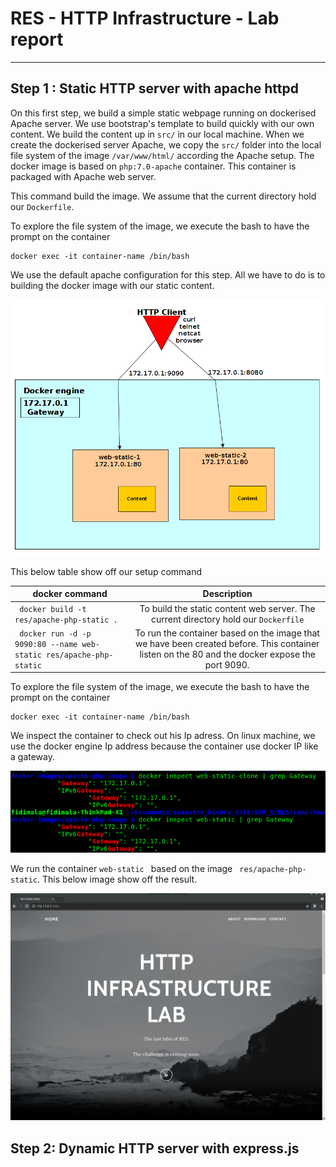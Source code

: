 # RES - HTTP Infrastructure - Lab report
---
## Step 1 : Static HTTP server with apache httpd
On this first step, we build a simple static webpage running on dockerised Apache server. We use bootstrap's template to build quickly with our own content.
We build the content up  in `src/` in our local machine. When we create the dockerised server Apache, we copy the   `src/` folder into the local file system of the image  `/var/www/html/` according the Apache setup. The docker image is based on `php:7.0-apache` container. This container is packaged with Apache web server.

This command build the image. We assume that the current directory hold our `Dockerfile`.

To explore the file system of the image,
we execute the bash to have the prompt on the container
```docker
docker exec -it container-name /bin/bash
```
We use the default apache configuration for this step. All we have to do is to building the docker image with our static content.

![image](images/Step1Infrastructure.png)

This below table show off our setup command

| docker command                             |            Description  |
| -------------------------------------------|:------------------:|
|  ` docker build -t res/apache-php-static .`| To build the static content web server. The    current directory hold our `Dockerfile` |
| ` docker run -d -p 9090:80 --name web-static res/apache-php-static`      | To run the container based on the image that we have been created before. This container listen on the 80 and the docker expose the port 9090.|

To explore the file system of the image,
we execute the bash to have the prompt on the container

```docker
docker exec -it container-name /bin/bash
```
We inspect the container to check out his Ip adress. On linux machine, we use the docker engine Ip address because the container use docker IP like a gateway.

![image](images/Step1IP_Address.png)

We run the container `web-static ` based on the image ` res/apache-php-static`. This below image show off the result.

![image](images/Step1StaticWebServer.png)

## Step 2:  Dynamic HTTP server with express.js

